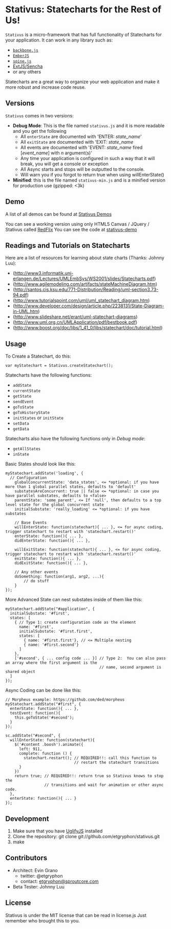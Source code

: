# Stativus: Statecharts for the Rest of Us!

`Stativus` is a micro-framework that has full functionality of Statecharts for your application.  It can work in any library such as:

  + [`backbone.js`](http://documentcloud.github.com/backbone/)
  + [`EmberJS`](http://emberjs.com/)
  + [`spine.js`](http://maccman.github.com/spine/)
  + [ExtJS/Sencha](http://www.sencha.com/)
  + or any others

Statecharts are a great way to organize your web application and make it more robust and increase code reuse.

## Versions

`Stativus` comes in two versions:

  + **Debug Mode**: This is the file named `stativus.js` and it is more readable and you get the following
    + All `enterState` are documented with 'ENTER: *state_name*' 
    + All `exitState` are documented with 'EXIT: *state_name*
    + All events are documented with 'EVENT: *state_name* fired [*event_name*] with *n* argument(s)'
    + Any time your application is configured in such a way that it will break, you will get a console or exception
    + All Async starts and stops will be outputted to the console.
    + Will warn you if you forgot to return true when using willEnterState()
  + **Minified**: this is the file named `stativus-min.js` and is a minified version for production use (gzipped: <3k)

## Demo
A list of all demos can be found at [Stativus Demos](http://demo.stativ.us)

You can see a working version using only HTML5 Canvas / JQuery / Stativus called [RedFlix](http://demo.stativ.us/html5-canvas/index.html)
You can see the code at [stativus-demo](https://github.com/etgryphon/stativus-demo)

## Readings and Tutorials on Statecharts

Here are a list of resources for learning about state charts (Thanks: Johnny Luu):

  + (http://www3.informatik.uni-erlangen.de/Lectures/UMLEmbSys/WS2001/slides/Statecharts.pdf)
  + (http://www.agilemodeling.com/artifacts/stateMachineDiagram.htm)
  + (http://santos.cis.ksu.edu/771-Distribution/Reading/uml-section3.73-94.pdf)
  + (http://www.tutorialspoint.com/uml/uml_statechart_diagram.htm)
  + (http://www.developer.com/design/article.php/2238131/State-Diagram-in-UML.htm)
  + (http://www.slideshare.net/erant/uml-statechart-diagrams)
  + (http://www.uml.org.cn/UMLApplication/pdf/bestbook.pdf)
  + (http://www.boost.org/doc/libs/1_41_0/libs/statechart/doc/tutorial.html)

## Usage

To Create a Statechart, do this:

  `var myStatechart = Stativus.createStatechart();`

Statecharts have the following functions:

  + `addState`
  + `currentState`
  + `getState`
  + `sendEvent`
  + `goToState`
  + `goToHistoryState`
  + `initStates` or `initState`
  + `setData`
  + `getData`
  
Statecharts also have the following functions only in *Debug mode*:

  + `getAllStates`
  + `inState`
  
Basic States should look like this:
	
	myStatechart.addState('loading', {
	  // Configuration
		globalConcurrentState: 'data_states', <= *optional: if you have more than 1 global parallel states, defaults to 'default'
		substatesAreConcurrent: true || false <= *optional: in case you have parallel substates, defaults to <false>
		parentState: 'some_parent', <= If 'null', then defaults to a top level state for the global concurrent state
		initialSubstate: 'really_loading' <= *optional: if you have substates
		
		// Base Events
		willEnterState: function(statechart){ ... }, <= for async coding, trigger statechart to restart with 'statechart.restart()'
		enterState: function(){ ... },
		didEnterState: function(){ ... },
		
		willExitState: function(statechart){ ... }, <= for async coding, trigger statechart to restart with 'statechart.restart()'
		exitState: function(){ ... },
		didExitState: function(){ ... },
		
		// Any other events
		doSomething: function(arg1, arg2, ...){
		    // do stuff
		}
	});
	
More Advanced State can nest substates inside of them like this:
    
	myStatechart.addState("#application", {
	  initialSubstate: '#first',
	  states: [ 
	    { // Type 1: create configuration code as the element
	      name: '#first',
	      initialSubstate: '#first.first',
	      states: [
	        { name: '#first.first'}, // <= Multiple nesting
	        { name: '#first.second'}
	      ]
	    },
	    ['#second', { ... config code ... }] // Type 2:  You can also pass an array where the first argument is the 
	                                         // name, second argument is shared object
	  ]
	});
    
Async Coding can be done like this:
	
	// Morpheus example: https://github.com/ded/morpheus
	myStatechart.addState("#first", {
	  enterState: function(){ ... },
	  testEvent: function(){
	    this.goToState('#second');
	  }
	});

	sc.addState("#second", {
	  willEnterState: function(statechart){
	    $('#content .boosh').animate({
	      left: 911,
	      complete: function () {
	        statechart.restart(); // REQUIRED!!: call this function to 
	                              // restart the statechart transitions
	      }
	    })
	    return true; // REQUIRED!!: return true so Stativus knows to stop the 
	                 // transitions and wait for animation or other async code.
	  },
	  enterState: function(){ ... }
	});
	
## Development

1. Make sure that you have [UglifyJS](https://github.com/mishoo/UglifyJS) installed
2. Clone the repository: git clone git://github.com/etgryphon/stativus.git
3. make
    
## Contributors

+ Architect: Evin Grano
  + twitter: @etgryphon
  + contact: etgryphon@sproutcore.com
+ Beta Tester: Johnny Luu

## License

Stativus is under the MIT license that can be read in license.js  Just remember who brought this to you.

